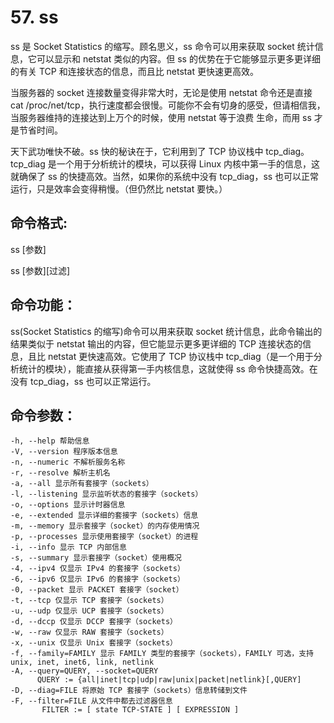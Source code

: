 # 57. ss

ss 是 Socket Statistics 的缩写。顾名思义，ss 命令可以用来获取 socket 统计信息，它可以显示和 netstat 类似的内容。但 ss 的优势在于它能够显示更多更详细的有关 TCP 和连接状态的信息，而且比 netstat 更快速更高效。

当服务器的 socket 连接数量变得非常大时，无论是使用 netstat 命令还是直接 cat /proc/net/tcp，执行速度都会很慢。可能你不会有切身的感受，但请相信我，当服务器维持的连接达到上万个的时候，使用 netstat 等于浪费 生命，而用 ss 才是节省时间。

天下武功唯快不破。ss 快的秘诀在于，它利用到了 TCP 协议栈中 tcp_diag。tcp_diag 是一个用于分析统计的模块，可以获得 Linux 内核中第一手的信息，这就确保了 ss 的快捷高效。当然，如果你的系统中没有 tcp_diag，ss 也可以正常运行，只是效率会变得稍慢。（但仍然比 netstat 要快。）

## 命令格式:

ss [参数]

ss [参数][过滤]

## 命令功能：

ss(Socket Statistics 的缩写)命令可以用来获取 socket 统计信息，此命令输出的结果类似于 netstat 输出的内容，但它能显示更多更详细的 TCP 连接状态的信息，且比 netstat 更快速高效。它使用了 TCP 协议栈中 tcp_diag（是一个用于分析统计的模块），能直接从获得第一手内核信息，这就使得 ss 命令快捷高效。在没有 tcp_diag，ss 也可以正常运行。

## 命令参数：

```
-h, --help 帮助信息
-V, --version 程序版本信息
-n, --numeric 不解析服务名称
-r, --resolve 解析主机名
-a, --all 显示所有套接字（sockets）
-l, --listening 显示监听状态的套接字（sockets）
-o, --options 显示计时器信息
-e, --extended 显示详细的套接字（sockets）信息
-m, --memory 显示套接字（socket）的内存使用情况
-p, --processes 显示使用套接字（socket）的进程
-i, --info 显示 TCP 内部信息
-s, --summary 显示套接字（socket）使用概况
-4, --ipv4 仅显示 IPv4 的套接字（sockets）
-6, --ipv6 仅显示 IPv6 的套接字（sockets）
-0, --packet 显示 PACKET 套接字（socket）
-t, --tcp 仅显示 TCP 套接字（sockets）
-u, --udp 仅显示 UCP 套接字（sockets）
-d, --dccp 仅显示 DCCP 套接字（sockets）
-w, --raw 仅显示 RAW 套接字（sockets）
-x, --unix 仅显示 Unix 套接字（sockets）
-f, --family=FAMILY 显示 FAMILY 类型的套接字（sockets），FAMILY 可选，支持 unix, inet, inet6, link, netlink
-A, --query=QUERY, --socket=QUERY
      QUERY := {all|inet|tcp|udp|raw|unix|packet|netlink}[,QUERY]
-D, --diag=FILE 将原始 TCP 套接字（sockets）信息转储到文件
-F, --filter=FILE 从文件中都去过滤器信息
       FILTER := [ state TCP-STATE ] [ EXPRESSION ]
```
